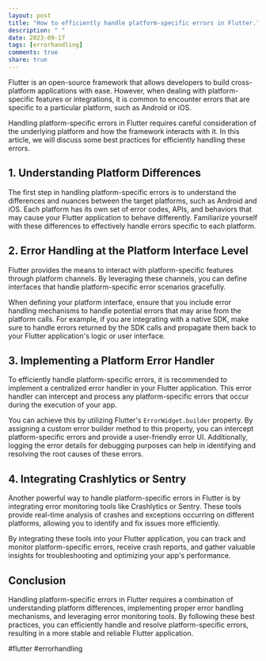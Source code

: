 ```yaml
---
layout: post
title: "How to efficiently handle platform-specific errors in Flutter."
description: " "
date: 2023-09-17
tags: [errorhandling]
comments: true
share: true
---
```


Flutter is an open-source framework that allows developers to build cross-platform applications with ease. However, when dealing with platform-specific features or integrations, it is common to encounter errors that are specific to a particular platform, such as Android or iOS.

Handling platform-specific errors in Flutter requires careful consideration of the underlying platform and how the framework interacts with it. In this article, we will discuss some best practices for efficiently handling these errors.

## 1. Understanding Platform Differences

The first step in handling platform-specific errors is to understand the differences and nuances between the target platforms, such as Android and iOS. Each platform has its own set of error codes, APIs, and behaviors that may cause your Flutter application to behave differently. Familiarize yourself with these differences to effectively handle errors specific to each platform.

## 2. Error Handling at the Platform Interface Level

Flutter provides the means to interact with platform-specific features through platform channels. By leveraging these channels, you can define interfaces that handle platform-specific error scenarios gracefully.

When defining your platform interface, ensure that you include error handling mechanisms to handle potential errors that may arise from the platform calls. For example, if you are integrating with a native SDK, make sure to handle errors returned by the SDK calls and propagate them back to your Flutter application's logic or user interface.

## 3. Implementing a Platform Error Handler

To efficiently handle platform-specific errors, it is recommended to implement a centralized error handler in your Flutter application. This error handler can intercept and process any platform-specific errors that occur during the execution of your app.

You can achieve this by utilizing Flutter's `ErrorWidget.builder` property. By assigning a custom error builder method to this property, you can intercept platform-specific errors and provide a user-friendly error UI. Additionally, logging the error details for debugging purposes can help in identifying and resolving the root causes of these errors.

## 4. Integrating Crashlytics or Sentry

Another powerful way to handle platform-specific errors in Flutter is by integrating error monitoring tools like Crashlytics or Sentry. These tools provide real-time analysis of crashes and exceptions occurring on different platforms, allowing you to identify and fix issues more efficiently.

By integrating these tools into your Flutter application, you can track and monitor platform-specific errors, receive crash reports, and gather valuable insights for troubleshooting and optimizing your app's performance.

## Conclusion

Handling platform-specific errors in Flutter requires a combination of understanding platform differences, implementing proper error handling mechanisms, and leveraging error monitoring tools. By following these best practices, you can efficiently handle and resolve platform-specific errors, resulting in a more stable and reliable Flutter application.

#flutter #errorhandling